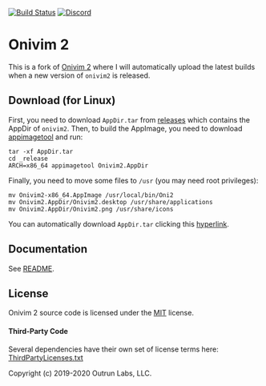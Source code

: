 [![Build Status](https://github.com/santilococo/oni2/actions/workflows/main.yml/badge.svg)](https://github.com/santilococo/oni2/actions/workflows/main.yml)
[![Discord](https://img.shields.io/discord/417774914645262338.svg)](https://discord.gg/7maEAxV)

# Onivim 2

This is a fork of [Onivim 2](https://github.com/onivim/oni) where I will automatically upload the latest builds when a new version of `onivim2` is released.


## Download (for Linux)

First, you need to download `AppDir.tar` from [releases](https://github.com/santilococo/oni2/releases) which contains the AppDir of `onivim2`. Then, to build the AppImage, you need to download [appimagetool](https://appimage.github.io/appimagetool) and run:
```
tar -xf AppDir.tar
cd _release
ARCH=x86_64 appimagetool Onivim2.AppDir
```

Finally, you need to move some files to `/usr` (you may need root privileges):
```
mv Onivim2-x86_64.AppImage /usr/local/bin/Oni2
mv Onivim2.AppDir/Onivim2.desktop /usr/share/applications
mv Onivim2.AppDir/Onivim2.png /usr/share/icons
```

You can automatically download `AppDir.tar` clicking this [hyperlink](https://github.com/santilococo/oni2/releases/download/v0.5.7/AppDir.tar). 

## Documentation

See [README](https://github.com/onivim/oni2#onivim-2).

## License

Onivim 2 source code is licensed under the [MIT](LICENSE.md) license.

#### Third-Party Code

Several dependencies have their own set of license terms here: [ThirdPartyLicenses.txt](ThirdPartyLicenses.txt)

Copyright (c) 2019-2020 Outrun Labs, LLC.
